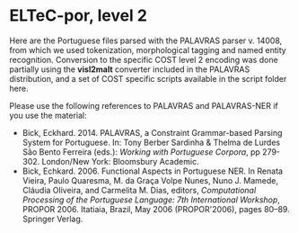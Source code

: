# ELTeC-por, level 2
Here are the Portuguese files parsed with the PALAVRAS parser v. 14008, from which we used tokenization, morphological tagging and named entity recognition.
Conversion to the specific COST level 2 encoding was done partially using the **visl2malt** converter included in the PALAVRAS distribution, and a set of COST specific scripts available in the script folder here.

Please use the following references to PALAVRAS and PALAVRAS-NER if you use the material:
* Bick, Eckhard. 2014. PALAVRAS, a Constraint Grammar-based Parsing System for Portuguese. In: Tony Berber Sardinha & Thelma de Lurdes São Bento Ferreira (eds.): *Working with Portuguese Corpora*, pp 279-302. London/New York: Bloomsbury Academic.
* Bick, Echkard. 2006. Functional Aspects in Portuguese NER.  In Renata Vieira, Paulo Quaresma, M. da Graça Volpe Nunes, Nuno J. Mamede, Cláudia Oliveira, and Carmelita M. Dias, editors, *Computational Processing of the Portuguese Language: 7th International Workshop*, PROPOR 2006. Itatiaia, Brazil, May 2006 (PROPOR'2006), pages 80–89. Springer Verlag. 
